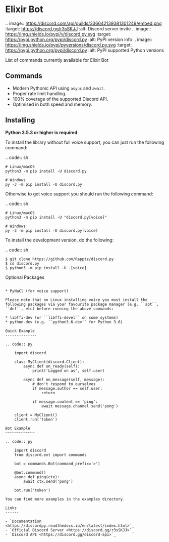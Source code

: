 Elixir Bot
==========

.. image:: https://discord.com/api/guilds/336642139381301249/embed.png
   :target: https://discord.gg/r3sSKJJ
   :alt: Discord server invite
.. image:: https://img.shields.io/pypi/v/discord.py.svg
   :target: https://pypi.python.org/pypi/discord.py
   :alt: PyPI version info
.. image:: https://img.shields.io/pypi/pyversions/discord.py.svg
   :target: https://pypi.python.org/pypi/discord.py
   :alt: PyPI supported Python versions

List of commands currently available for Elixir Bot

Commands
-------------

- Modern Pythonic API using ``async`` and ``await``.
- Proper rate limit handling.
- 100% coverage of the supported Discord API.
- Optimised in both speed and memory.

Installing
----------

**Python 3.5.3 or higher is required**

To install the library without full voice support, you can just run the following command:

.. code:: sh

    # Linux/macOS
    python3 -m pip install -U discord.py

    # Windows
    py -3 -m pip install -U discord.py

Otherwise to get voice support you should run the following command:

.. code:: sh

    # Linux/macOS
    python3 -m pip install -U "discord.py[voice]"

    # Windows
    py -3 -m pip install -U discord.py[voice]


To install the development version, do the following:

.. code:: sh

    $ git clone https://github.com/Rapptz/discord.py
    $ cd discord.py
    $ python3 -m pip install -U .[voice]


Optional Packages
~~~~~~~~~~~~~~~~~~

* PyNaCl (for voice support)

Please note that on Linux installing voice you must install the following packages via your favourite package manager (e.g. ``apt``, ``dnf``, etc) before running the above commands:

* libffi-dev (or ``libffi-devel`` on some systems)
* python-dev (e.g. ``python3.6-dev`` for Python 3.6)

Quick Example
--------------

.. code:: py

    import discord

    class MyClient(discord.Client):
        async def on_ready(self):
            print('Logged on as', self.user)

        async def on_message(self, message):
            # don't respond to ourselves
            if message.author == self.user:
                return

            if message.content == 'ping':
                await message.channel.send('pong')

    client = MyClient()
    client.run('token')

Bot Example
~~~~~~~~~~~~~

.. code:: py

    import discord
    from discord.ext import commands

    bot = commands.Bot(command_prefix='>')

    @bot.command()
    async def ping(ctx):
        await ctx.send('pong')

    bot.run('token')

You can find more examples in the examples directory.

Links
------

- `Documentation <https://discordpy.readthedocs.io/en/latest/index.html>`_
- `Official Discord Server <https://discord.gg/r3sSKJJ>`_
- `Discord API <https://discord.gg/discord-api>`_
